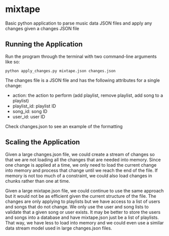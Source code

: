 # mixtape
Basic python application to parse music data JSON files and apply any changes given a changes JSON file

## Running the Application
Run the program through the terminal with two command-line arguments like so:
```
python apply_changes.py mixtape.json changes.json
```

The changes file is a JSON file and has the following attributes for a single change:
- action: the action to perform (add playlist, remove playlist, add song to a playlist)
- playlist_id: playlist ID
- song_id: song ID
- user_id: user ID

Check changes.json to see an example of the formatting

## Scaling the Application
Given a large changes.json file, we could create a stream of changes so that we are not loading all the changes that are needed into memory. Since one change is applied at a time, we only need to load the current change into memory and process that change until we reach the end of the file. If memory is not too much of a constraint, we could also load changes in chunks rather than one at time.

Given a large mixtape.json file, we could continue to use the same approach but it would not be as efficient given the current structure of the file. The changes are only applying to playlists but we have access to a list of users and songs that do not change. We only use the user and song lists to validate that a given song or user exists. It may be better to store the users and songs into a database and have mixtape.json just be a list of playlists. That way, we have less to load into memory and we could even use a similar data stream model used in large changes.json files.
